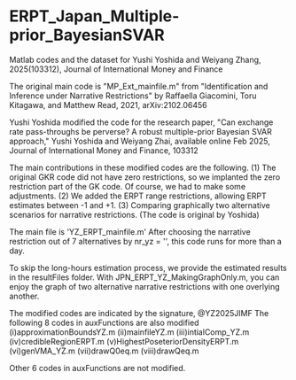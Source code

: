 # ERPT_Japan_Multiple-prior_BayesianSVAR
Matlab codes and the dataset for Yushi Yoshida and Weiyang Zhang, 2025(103312), Journal of International Money and Finance

The original main code is "MP_Ext_mainfile.m" from "Identification and Inference
under Narrative Restrictions" by Raffaella Giacomini, Toru Kitagawa, and
Matthew Read, 2021, arXiv:2102.06456
 
Yushi Yoshida modified the code for the
research paper, "Can exchange rate pass-throughs be perverse? 
A robust multiple-prior Bayesian SVAR approach," Yushi Yoshida and
Weiyang Zhai, available online Feb 2025, Journal of International Money and
Finance, 103312

The main contributions in these modified codes are the following.
(1) The original GKR code did not have zero restrictions, so we implanted the zero restriction part of the GK code. Of course, we had to make some adjustments.
(2) We added the ERPT range restrictions, allowing ERPT estimates between -1 and +1.
(3) Comparing graphically two alternative scenarios for narrative restrictions. (The code is original by Yoshida)

The main file is 'YZ_ERPT_mainfile.m'
After choosing the narrative restriction out of 7 alternatives by nr_yz = '', this code runs for more than a day.

To skip the long-hours estimation process, we provide the estimated results in the resultFiles folder.
With JPN_ERPT_YZ_MakingGraphOnly.m, you can enjoy the graph of two alternative narrative restrictions with one overlying another. 


The modified codes are indicated by the signature, @YZ2025JIMF
The following 8 codes in auxFunctions are also modified
(i)approximationBoundsYZ.m 
(ii)mainfileYZ.m 
(iii)intialComp_YZ.m
(iv)credibleRegionERPT.m 
(v)HighestPoseteriorDensityERPT.m
(vi)genVMA_YZ.m 
(vii)drawQ0eq.m 
(viii)drawQeq.m

Other 6 codes in auxFunctions are not modified.
